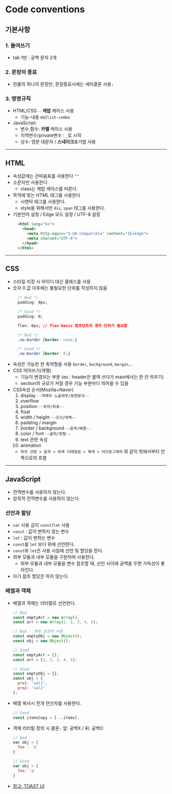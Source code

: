 # Code conventions

## 기본사항
### 1. 들여쓰기 
- tab 1번 : 공백 문자 2개
### 2. 문장의 종료
- 한줄의 하나의 문장만, 문장종료시에는 세미콜론 사용`;`
### 3. 명명규칙
- HTML/CSS: `-` **케밥** 케이스 사용
  - 기능-내용 ex)`list-combo`
- JavaScript: 
  - 변수,함수: **카멜** 케이스 사용
  - 지역번수/private변수 : `_`로 시작
  - 상수: 영문 대문자 / **스네이크**표기법 사용  
  
---

## HTML    
- 속성값에는 큰따옴표를 사용한다 `""`
- 소문자만 사용한다.
  - class는 케밥 케이스를 따른다.
- 목적에 맞는 HTML 태그를 사용한다
  - 시맨틱 태그를 사용한다.
  - style을 위해서만 `div`, `span` 태그를 사용한다.
- 기본언어 설정 / Edge 모드 설정 / UTF-8 설정
  ```html
    <html lang="ko">
      <head>
        <meta http-equiv="X-UA-Compatible" content="IE=Edge">
        <meta charset="UTF-8">
      </head>
    </html>
  ```

---

## CSS
- 스타일 지정 시 아이디 대신 클래스를 사용
- 숫자 0 값 이후에는 불필요한 단위를 작성하지 않음
  ```css
    /* Bad */
    padding: 0px;

    /* Good */
    padding: 0;

    flex: 0px; // flex-basis 컴포넌트의 경우 단위가 필요함

    /* Bad */
    .no-border {border: none;}

    /* Good */
    .no-border {border: 0;}
  ```
- 속성은 가능한 한 축약형을 사용 `border`, `background`, `margin`...
- CSS 띄어쓰기(개행)
    - 기능이 변경되는 부분 (ex : header은 붙여 쓰다가 main에서는 한 칸 띄우기)
    - section의 규모가 커질 경우 기능 부분마다 띄어쓸 수 있음
- CSS속성 순서(Mozilla+Naver)
  1. display `--객체의 노출여부/표현방식--`
  2. overflow
  3. position `--위치/좌표--`
  4. float
  5. width / height `--크기/여백--`
  6. padding / margin
  7. border / background `--윤곽/배경--`
  8. color / font `--글자/정렬--`
  9. text 관련 속성
  10. animation
  - `위치 선정 > 윤곽 > 외곽 디테일링 > 채색 > 타이포그래피` 와 같이 밖에서부터 안쪽으로의 흐름

---

## JavaScript
  - 전역변수를 사용하지 않는다.
  - 암묵적 전역변수를 사용하지 않는다.

### 선언과 할당
  - `var` 사용 금지 `const`/`let` 사용
  - `const` : 값이 변하지 않는 변수 
  - `let` : 값이 변하는 변수
  - `const`를 `let` 보다 위에 선언한다.
  - `const`와 `let`은 사용 시점에 선언 및 할당을 한다.
  - 외부 모듈과 내부 모듈을 구분하여 사용한다.
    - 외부 모듈과 내부 모듈을 변수 참조할 때, 선언 사이에 공백을 두면 가독성이 좋아진다.
  - 자기 참조 할당은 하지 않는다.

### 배열과 객체
  - 배열과 객체는 리터럴로 선언한다.
    ```js
    // Bad
    const emptyArr = new Array();
    const arr = new Array(1, 2, 3, 4, 5);

    // Bad - 객체 생성자 사용
    const emptyObj = new Object();
    const obj = new Object();

    // Good
    const emptyArr = [];
    const arr = [1, 2, 3, 4, 5];

    // Good
    const emptyObj = {};
    const obj = {
      pro1: 'val1', 
      pro2: 'val2'
    };
    ```
  - 배열 복사시 전개 연산자를 사용한다.
    ```js
    // Good
    const itemsCopy = [...items];
    ```
  - 객체 리터럴 정의 시 콜론`:` 앞: 공백X /  뒤: 공백O
    ```js
    // Bad
    var obj = {
      foo : 'a'
    }

    // Good
    var obj = {
      foo: 'a'
    }
    ```


- [참고: TOAST UI](https://ui.toast.com/fe-guide/)